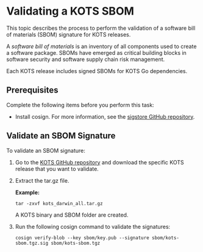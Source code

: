 # Validating a KOTS SBOM

<!-- This template is used for a single procedures. For a workflow that contains multiple procedures/tasks, use the process/multiple procedure template.-->

This topic describes the process to perform the validation of a software bill of materials (SBOM) signature for KOTS releases.

A _software bill of materials_ is an inventory of all components used to create a software package. SBOMs have emerged as critical building blocks in software security and software supply chain risk management.

Each KOTS release includes signed SBOMs for KOTS Go dependencies. 


## Prerequisites

Complete the following items before you perform this task:
* Install cosign. For more information, see the [sigstore GitHub repository](https://github.com/sigstore/cosign).

## Validate an SBOM Signature

To validate an SBOM signature:

1. Go to the [KOTS GitHub repository](https://github.com/replicatedhq/kots/releases) and download the specific KOTS release that you want to validate.
1. Extract the tar.gz file.

    **Example:**

    ```
    tar -zxvf kots_darwin_all.tar.gz
    ```
    A KOTS binary and SBOM folder are created.
1. Run the following cosign command to validate the signatures:
    ```
    cosign verify-blob --key sbom/key.pub --signature sbom/kots-sbom.tgz.sig sbom/kots-sbom.tgz
    ```
